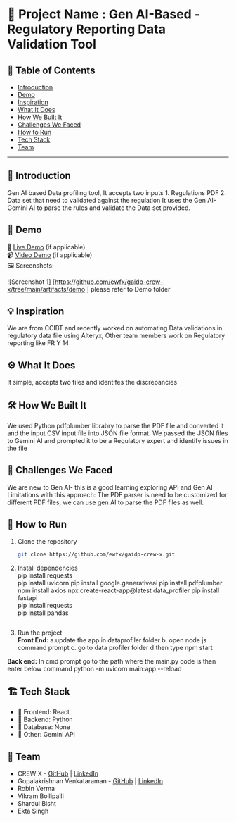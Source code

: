 # 🚀 Project Name : Gen AI-Based - Regulatory Reporting Data Validation Tool

## 📌 Table of Contents
- [Introduction](#introduction)
- [Demo](#demo)
- [Inspiration](#inspiration)
- [What It Does](#what-it-does)
- [How We Built It](#how-we-built-it)
- [Challenges We Faced](#challenges-we-faced)
- [How to Run](#how-to-run)
- [Tech Stack](#tech-stack)
- [Team](#team)

---

## 🎯 Introduction
Gen AI based Data profiling tool, It accepts two inputs 1. Regulations PDF 2. Data set that need to validated against the regulation
It uses the Gen AI- Gemini AI to parse the rules and validate the Data set provided.

## 🎥 Demo
🔗 [Live Demo](#) (if applicable)  
📹 [Video Demo](#) (if applicable)  
🖼️ Screenshots:

![Screenshot 1] [https://github.com/ewfx/gaidp-crew-x/tree/main/artifacts/demo ]
please refer to Demo folder
## 💡 Inspiration
We are from CCIBT and recently worked on automating Data validations in regulatory data file using Alteryx, Other team members work on Regulatory reporting like FR Y 14 

## ⚙️ What It Does
It simple, accepts two files and identifes the discrepancies

## 🛠️ How We Built It
We used Python pdfplumber librabry  to parse the PDF file and converted it and the input  CSV input file into JSON file format. We passed the JSON files to Gemini AI and prompted it to be a Regulatory expert and identify issues in the file

## 🚧 Challenges We Faced
We are new to Gen AI- this is a good learning exploring API and Gen AI
Limitations with this approach: The PDF parser is need to be customized for different PDF files, we can use gen AI to parse the PDF files as well.

## 🏃 How to Run
1. Clone the repository  
   ```sh
   git clone https://github.com/ewfx/gaidp-crew-x.git
   ```
2. Install dependencies  
pip install requests  
pip install uvicorn
pip install google.generativeai
pip install pdfplumber
npm install axios
npx create-react-app@latest data_profiler
pip install fastapi   
pip install requests  
pip install pandas
   ```
3. Run the project  
**Front End:**
a.update the app in dataprofiler folder 
b. open node js command prompt
c. go to data profiler folder
d.then type npm start

**Back end:**
In cmd prompt go to the path where the main.py code is then enter below command
python -m uvicorn  main:app --reload

## 🏗️ Tech Stack
- 🔹 Frontend: React  
- 🔹 Backend: Python
- 🔹 Database: None
- 🔹 Other: Gemini API

## 👥 Team
- CREW X - [GitHub](#) | [LinkedIn](#)
- Gopalakrishnan Venkataraman - [GitHub](#) | [LinkedIn](#)
- Robin Verma
- Vikram Bollipalli
- Shardul Bisht
- Ekta Singh
